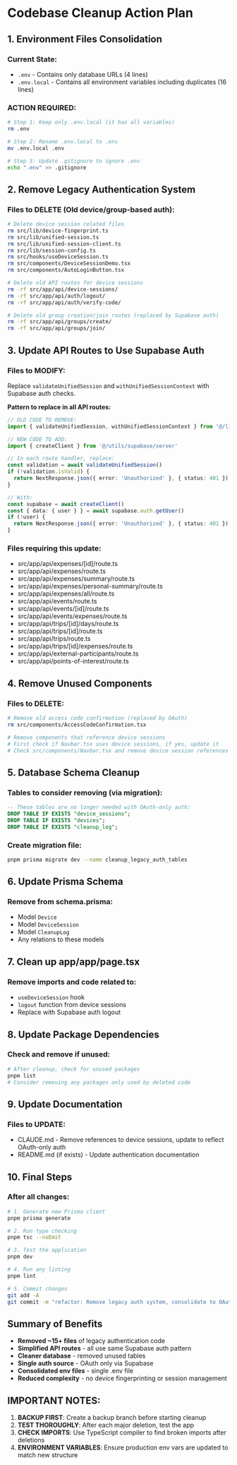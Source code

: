 # Codebase Cleanup Action Plan

## 1. Environment Files Consolidation

### Current State:
- `.env` - Contains only database URLs (4 lines)
- `.env.local` - Contains all environment variables including duplicates (16 lines)

### ACTION REQUIRED:
```bash
# Step 1: Keep only .env.local (it has all variables)
rm .env

# Step 2: Rename .env.local to .env
mv .env.local .env

# Step 3: Update .gitignore to ignore .env
echo ".env" >> .gitignore
```

## 2. Remove Legacy Authentication System

### Files to DELETE (Old device/group-based auth):
```bash
# Delete device session related files
rm src/lib/device-fingerprint.ts
rm src/lib/unified-session.ts
rm src/lib/unified-session-client.ts
rm src/lib/session-config.ts
rm src/hooks/useDeviceSession.ts
rm src/components/DeviceSessionDemo.tsx
rm src/components/AutoLoginButton.tsx

# Delete old API routes for device sessions
rm -rf src/app/api/device-sessions/
rm -rf src/app/api/auth/logout/
rm -rf src/app/api/auth/verify-code/

# Delete old group creation/join routes (replaced by Supabase auth)
rm -rf src/app/api/groups/create/
rm -rf src/app/api/groups/join/
```

## 3. Update API Routes to Use Supabase Auth

### Files to MODIFY:
Replace `validateUnifiedSession` and `withUnifiedSessionContext` with Supabase auth checks.

**Pattern to replace in all API routes:**
```typescript
// OLD CODE TO REMOVE:
import { validateUnifiedSession, withUnifiedSessionContext } from '@/lib/unified-session'

// NEW CODE TO ADD:
import { createClient } from '@/utils/supabase/server'

// In each route handler, replace:
const validation = await validateUnifiedSession()
if (!validation.isValid) {
  return NextResponse.json({ error: 'Unauthorized' }, { status: 401 })
}

// With:
const supabase = await createClient()
const { data: { user } } = await supabase.auth.getUser()
if (!user) {
  return NextResponse.json({ error: 'Unauthorized' }, { status: 401 })
}
```

### Files requiring this update:
- src/app/api/expenses/[id]/route.ts
- src/app/api/expenses/route.ts
- src/app/api/expenses/summary/route.ts
- src/app/api/expenses/personal-summary/route.ts
- src/app/api/expenses/all/route.ts
- src/app/api/events/route.ts
- src/app/api/events/[id]/route.ts
- src/app/api/events/expenses/route.ts
- src/app/api/trips/[id]/days/route.ts
- src/app/api/trips/[id]/route.ts
- src/app/api/trips/route.ts
- src/app/api/trips/[id]/expenses/route.ts
- src/app/api/external-participants/route.ts
- src/app/api/points-of-interest/route.ts

## 4. Remove Unused Components

### Files to DELETE:
```bash
# Remove old access code confirmation (replaced by OAuth)
rm src/components/AccessCodeConfirmation.tsx

# Remove components that reference device sessions
# First check if Navbar.tsx uses device sessions, if yes, update it
# Check src/components/Navbar.tsx and remove device session references
```

## 5. Database Schema Cleanup

### Tables to consider removing (via migration):
```sql
-- These tables are no longer needed with OAuth-only auth:
DROP TABLE IF EXISTS "device_sessions";
DROP TABLE IF EXISTS "devices";
DROP TABLE IF EXISTS "cleanup_log";
```

### Create migration file:
```bash
pnpm prisma migrate dev --name cleanup_legacy_auth_tables
```

## 6. Update Prisma Schema

### Remove from schema.prisma:
- Model `Device`
- Model `DeviceSession` 
- Model `CleanupLog`
- Any relations to these models

## 7. Clean up app/app/page.tsx

### Remove imports and code related to:
- `useDeviceSession` hook
- `logout` function from device sessions
- Replace with Supabase auth logout

## 8. Update Package Dependencies

### Check and remove if unused:
```bash
# After cleanup, check for unused packages
pnpm list
# Consider removing any packages only used by deleted code
```

## 9. Update Documentation

### Files to UPDATE:
- CLAUDE.md - Remove references to device sessions, update to reflect OAuth-only auth
- README.md (if exists) - Update authentication documentation

## 10. Final Steps

### After all changes:
```bash
# 1. Generate new Prisma client
pnpm prisma generate

# 2. Run type checking
pnpm tsc --noEmit

# 3. Test the application
pnpm dev

# 4. Run any linting
pnpm lint

# 5. Commit changes
git add -A
git commit -m "refactor: Remove legacy auth system, consolidate to OAuth-only"
```

## Summary of Benefits
- **Removed ~15+ files** of legacy authentication code
- **Simplified API routes** - all use same Supabase auth pattern
- **Cleaner database** - removed unused tables
- **Single auth source** - OAuth only via Supabase
- **Consolidated env files** - single .env file
- **Reduced complexity** - no device fingerprinting or session management

## IMPORTANT NOTES:
1. **BACKUP FIRST**: Create a backup branch before starting cleanup
2. **TEST THOROUGHLY**: After each major deletion, test the app
3. **CHECK IMPORTS**: Use TypeScript compiler to find broken imports after deletions
4. **ENVIRONMENT VARIABLES**: Ensure production env vars are updated to match new structure